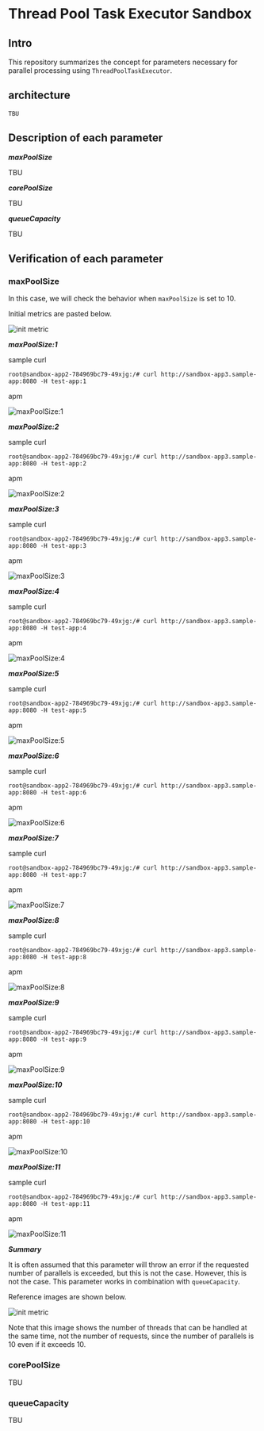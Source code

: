 # Thread Pool Task Executor Sandbox

## Intro

This repository summarizes the concept for parameters necessary for parallel processing using `ThreadPoolTaskExecutor`.

## architecture

```:
TBU
```

## Description of each parameter

***maxPoolSize***

TBU

***corePoolSize***

TBU

***queueCapacity***

TBU

## Verification of each parameter

### maxPoolSize

In this case, we will check the behavior when `maxPoolSize` is set to 10.

Initial metrics are pasted below.

![init metric](image/metric.png)

***maxPoolSize:1***

sample curl

```:bash
root@sandbox-app2-784969bc79-49xjg:/# curl http://sandbox-app3.sample-app:8080 -H test-app:1
```

apm

![maxPoolSize:1](image/sample1.png)

***maxPoolSize:2***

sample curl

```:bash
root@sandbox-app2-784969bc79-49xjg:/# curl http://sandbox-app3.sample-app:8080 -H test-app:2
```

apm

![maxPoolSize:2](image/sample2.png)

***maxPoolSize:3***

sample curl

```:bash
root@sandbox-app2-784969bc79-49xjg:/# curl http://sandbox-app3.sample-app:8080 -H test-app:3
```

apm

![maxPoolSize:3](image/sample3.png)

***maxPoolSize:4***

sample curl

```:bash
root@sandbox-app2-784969bc79-49xjg:/# curl http://sandbox-app3.sample-app:8080 -H test-app:4
```

apm

![maxPoolSize:4](image/sample4.png)

***maxPoolSize:5***

sample curl

```:bash
root@sandbox-app2-784969bc79-49xjg:/# curl http://sandbox-app3.sample-app:8080 -H test-app:5
```

apm

![maxPoolSize:5](image/sample5.png)

***maxPoolSize:6***

sample curl

```:bash
root@sandbox-app2-784969bc79-49xjg:/# curl http://sandbox-app3.sample-app:8080 -H test-app:6
```

apm

![maxPoolSize:6](image/sample6.png)

***maxPoolSize:7***

sample curl

```:bash
root@sandbox-app2-784969bc79-49xjg:/# curl http://sandbox-app3.sample-app:8080 -H test-app:7
```

apm

![maxPoolSize:7](image/sample7.png)

***maxPoolSize:8***

sample curl

```:bash
root@sandbox-app2-784969bc79-49xjg:/# curl http://sandbox-app3.sample-app:8080 -H test-app:8
```

apm

![maxPoolSize:8](image/sample8.png)

***maxPoolSize:9***

sample curl

```:bash
root@sandbox-app2-784969bc79-49xjg:/# curl http://sandbox-app3.sample-app:8080 -H test-app:9
```

apm

![maxPoolSize:9](image/sample9.png)

***maxPoolSize:10***

sample curl

```:bash
root@sandbox-app2-784969bc79-49xjg:/# curl http://sandbox-app3.sample-app:8080 -H test-app:10
```

apm

![maxPoolSize:10](image/sample10.png)

***maxPoolSize:11***

sample curl

```:bash
root@sandbox-app2-784969bc79-49xjg:/# curl http://sandbox-app3.sample-app:8080 -H test-app:11
```

apm

![maxPoolSize:11](image/sample11.png)

***Summary***

It is often assumed that this parameter will throw an error if the requested number of parallels is exceeded, but this is not the case.
However, this is not the case. This parameter works in combination with `queueCapacity`.

Reference images are shown below.

![init metric](image/metric1.png)

Note that this image shows the number of threads that can be handled at the same time, not the number of requests, since the number of parallels is 10 even if it exceeds 10.

### corePoolSize

TBU

### queueCapacity

TBU
